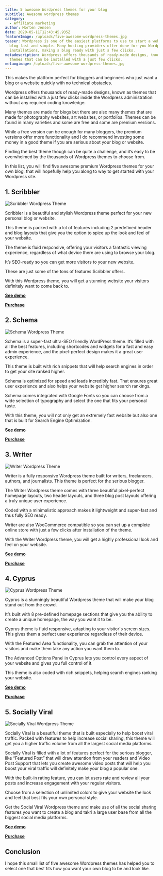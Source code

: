 ```yaml
---
title: 5 awesome Wordpress themes for your blog
subtitle: Awesome wordpress themes
category:
  - Affiliate marketing
author: Morten Jensen
date: 2020-05-11T12:43:45.935Z
featureImage: /uploads/five-awesome-wordpress-themes.jpg
teaser: Wordpress is one of the easiest platforms to use to start a website or a
  blog fast and simple. Many hosting providers offer done-for-you Wordpress
  installations, making a blog ready with just a few clicks.
metadescription: Wordpress offers thousands of ready-made designs, known as
  themes that can be installed with a just few clicks.
metaogimage: /uploads/five-awesome-wordpress-themes.jpg
---
```

This makes the platform perfect for bloggers and beginners who just want a blog or a website quickly with no technical obstacles.

Wordpress offers thousands of ready-made designs, known as themes that can be installed with a just few clicks inside the Wordpress administration without any required coding knowledge. 

Many themes are made for blogs but there are also many themes that are made for photography websites, art websites, or portfolios. Themes can be found in many varieties and some are free and some are premium versions. 

While a free version can be enough for many bloggers, the premium versions offer more functionality and I do recommend investing some money in a good theme if you are serious about your blog or website.

Finding the best theme though can be quite a challenge, and it’s easy to be overwhelmed by the thousands of Wordpress themes to choose from.  

In this list, you will find five awesome premium Wordpress themes for your own blog, that will hopefully help you along to way to get started with your Wordpress site.

## 1. Scribbler

![Scribbler Wordpress Theme](/uploads/scribbler.jpg "Scribbler Wordpress Theme")

Scribbler is a beautiful and stylish Wordpress theme perfect for your new personal blog or website.

This theme is packed with a lot of features including 2 predefined header and blog layouts that give you the option to spice up the look and feel of your website.

The theme is fluid responsive, offering your visitors a fantastic viewing experience, regardless of what device there are using to browse your blog.

It’s SEO-ready so you can get more visitors to your new website.

These are just some of the tons of features Scribbler offers. 

With this Wordpress theme, you will get a stunning website your visitors definitely want to come back to.

**[See demo](https://demo.mythemeshop.com/s/?theme=Scribbler)**

**[Purchase](https://mythemeshop.com/themes/scribbler/?ref=makemoneyonlineninja&campaign=Blog)**

## 2. Schema

![Schema Wordpress Theme](/uploads/schema.jpg "Schema Wordpress Theme")

Schema is a super-fast ultra-SEO friendly WordPress theme. It’s filled with all the best features, including shortcodes and widgets for a fast and easy admin experience, and the pixel-perfect design makes it a great user experience.

This theme is built with rich snippets that will help search engines in order to get your site ranked higher.

Schema is optimized for speed and loads incredibly fast. That ensures great user experience and also helps your website get higher search rankings.

Schema comes integrated with Google Fonts so you can choose from a wide selection of typography and select the one that fits your personal taste. 

With this theme, you will not only get an extremely fast website but also one that is built for Search Engine Optimization.

**[See demo](https://demo.mythemeshop.com/s/?theme=Schema)**

**[Purchase](https://mythemeshop.com/themes/schema/?ref=makemoneyonlineninja&campaign=Blog)**

## 3. Writer

![Writer Wordpress Theme](/uploads/writer.jpg "Writer Wordpress Theme")

Writer is a fully responsive Wordpress theme built for writers, freelancers, authors, and journalists. This theme is perfect for the serious blogger. 

The Writer Wordpress theme comes with three beautiful pixel-perfect homepage layouts, two header layouts, and three blog post layouts offering a truly unique user experience. 

Coded with a minimalistic approach makes it lightweight and super-fast and thus fully SEO ready.

Writer are also WooCommerce compatible so you can set up a complete online store with just a few clicks after installation of the theme.

With the Writer Wordpress theme, you will get a highly professional look and feel on your website.

**[See demo](https://demo.mythemeshop.com/s/?theme=Writer)**

**[Purchase](https://mythemeshop.com/themes/writer/?ref=makemoneyonlineninja&campaign=Blog)**

## 4. Cyprus

![Cyprus Wordpress Theme](/uploads/cyprus.jpg "Cyprus Wordpress Theme")

Cyprus is a stunningly beautiful Wordpress theme that will make your blog stand out from the crowd.

It’s built with 8 pre-defined homepage sections that give you the ability to create a unique homepage, the way you want it to be.

Cyprus theme is fluid responsive, adapting to your visitor's screen sizes. This gives them a perfect user experience regardless of their device.

With the Featured Area functionality, you can grab the attention of your visitors and make them take any action you want them to.

The Advanced Options Panel in Cyprus lets you control every aspect of your website and gives you full control of it.

This theme is also coded with rich snippets, helping search engines ranking your website.

**[See demo](https://demo.mythemeshop.com/s/?theme=Cyprus)**

**[Purchase](https://mythemeshop.com/themes/cyprus/?ref=makemoneyonlineninja&campaign=Blog)**

## 5. Socially Viral

![Socially Viral Wordpress Theme](/uploads/socially-viral.jpg "Socially Viral Wordpress Theme")

Socially Viral is a beautiful theme that is built especially to help boost viral traffic. Packed with features to help increase social sharing, this theme will get you a higher traffic volume from all the largest social media platforms.

Socially Viral is filled with a lot of features perfect for the serious blogger, like “Featured Post” that will draw attention from your readers and Video Post Support that lets you create awesome video posts that will help you boost your viral traffic will definitely make your blog a popular one. 

With the built-in rating feature, you can let users rate and review all your posts and increase engagement with your regular visitors.

Choose from a selection of unlimited colors to give your website the look and feel that best fits your own personal style.

Get the Social Viral Wordpress theme and make use of all the social sharing features you want to create a blog and tak4 a large user base from all the biggest social media platforms.

**[See demo](https://demo.mythemeshop.com/s/?theme=SociallyViral)**

**[Purchase](https://mythemeshop.com/themes/sociallyviral/?ref=makemoneyonlineninja&campaign=Blog)**

## Conclusion

I hope this small list of five awesome Wordpress themes has helped you to select one that best fits how you want your own blog to be and look like.